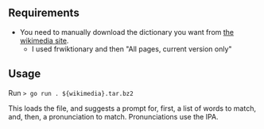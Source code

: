 ## Requirements
- You need to manually download the dictionary you want from [the wikimedia site](https://dumps.wikimedia.org/backup-index.html).
  - I used frwiktionary and then "All pages, current version only"


## Usage
Run `> go run . ${wikimedia}.tar.bz2`

This loads the file, and suggests a prompt for, first, a list of words to match, and, then, a pronunciation to match.
Pronunciations use the IPA. 

